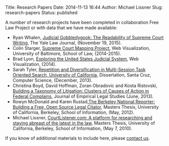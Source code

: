 Title: Research Papers
Date: 2014-11-13 16:44
Author: Michael Lissner
Slug: research-papers
Status: published

A number of research projects have been completed in collaboration Free
Law Project or with data that we have made available:

 - Ryan Whalen, [Judicial Gobbledygook: The Readability of Supreme Court Writing](http://www.yalelawjournal.org/forum/judicial-gobbledygook), The Yale Law Journal, (November 19, 2015).
 -   Colin Starger, [Supreme Court Mapping Project](http://law.ubalt.edu/faculty/scotus-mapping/index.cfm), Web Visualization, University of Baltimore, School of Law, (2014-2015).
 - Brad Lyon, [Exploring the United States Judicial System](https://d57dd304fefca1aa423fea1b4dc59f23c06dd95e.googledrive.com/host/0B2GQktu-wcTiWm82NGt5MTZreHM/), Web Visualization, (2014).
 - Sarah Tyler, [Repetition and Diversification in Multi-Session Task Oriented Search, University of California](https://github.com/freelawproject/related-literature/raw/master/CourtListener%20Studies/Sarah%20Tyler/sarah_tyler_dissertation.pdf), Dissertation, Santa Cruz, Computer Science, (December, 2013).
 -  Christina Boyd, David Hoffman, Zoran Obradovic and Kosta Ristovski, [Building a Taxonomy of Litigation: Clusters of Causes of Action in Federal Complains]({filename}/pdf/boyd-jels-taxonomy.pdf), Journal of Empirical Legal Studies (June, 2013).
 - Rowyn McDonald and Karen Rustad,[The Berkeley National Reporter: Building a Free, Open Source Legal Citator](https://www.ischool.berkeley.edu/files/student_projects/mcdonald_rustad_report.pdf), Masters Thesis, University of California, Berkeley, School of Information, (May, 2012).
 - Michael Lissner, [CourtListener.com: A platform for researching and staying abreast of the latest in the law](https://www.ischool.berkeley.edu/files/student_projects/Final_Report_Michael_Lissner_2010-05-07_2.pdf), Masters Thesis, University of California, Berkeley, School of Information, (May 7, 2010).

If you know of additional materials to include here, please [contact
us]({filename}/pages/contact.md).

